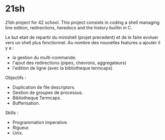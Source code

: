 # 21sh
21sh project for 42 school. This project consists in coding a shell managing line edition, redirections, heredocs and the history builtin in C.

Le but etait de repartir du minishell (projet precedent) et de le faire evoluer vers un shell plus fonctionnel.
Au nombre des nouvelles features a ajouter il y a :
- la gestion du multi-commande.
- l'ajout des redirections (pipes, chevrons, aggregateurs)
- l'edition de ligne (avec la bibliotheque termcaps)

Objectifs :

- Duplication de file descriptors.
- Gestion de groupes de processus.
- Bibliotheque Termcaps.
- Bufferisation.

Skills :

- Programmation imperative.
- Rigueur.
- Unix.
